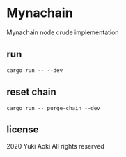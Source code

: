 # Mynachain

Mynachain node crude implementation

## run

`cargo run -- --dev`

## reset chain

`cargo run -- purge-chain --dev`

## license

2020 Yuki Aoki All rights reserved

